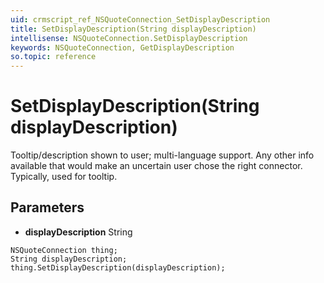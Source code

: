 ```yaml
---
uid: crmscript_ref_NSQuoteConnection_SetDisplayDescription
title: SetDisplayDescription(String displayDescription)
intellisense: NSQuoteConnection.SetDisplayDescription
keywords: NSQuoteConnection, GetDisplayDescription
so.topic: reference
---
```


# SetDisplayDescription(String displayDescription)

Tooltip/description shown to user; multi-language support. Any other info available that would make an uncertain user chose the right connector. Typically, used for tooltip.

## Parameters

* **displayDescription** String

```crmscript
NSQuoteConnection thing;
String displayDescription;
thing.SetDisplayDescription(displayDescription);
```


